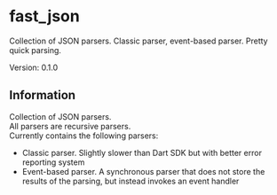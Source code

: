 # fast_json

Collection of JSON parsers. Classic parser, event-based parser. Pretty quick parsing.

Version: 0.1.0

## Information

Collection of JSON parsers.  
All parsers are recursive parsers.  
Currently contains the following parsers:

- Classic parser. Slightly slower than Dart SDK but with better error reporting system
- Event-based parser. A synchronous parser that does not store the results of the parsing, but instead invokes an event handler
